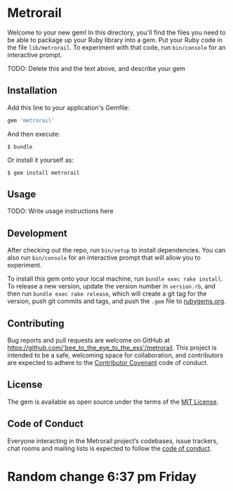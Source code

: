 # Metrorail

Welcome to your new gem! In this directory, you'll find the files you need to be able to package up your Ruby library into a gem. Put your Ruby code in the file `lib/metrorail`. To experiment with that code, run `bin/console` for an interactive prompt.

TODO: Delete this and the text above, and describe your gem

## Installation

Add this line to your application's Gemfile:

```ruby
gem 'metrorail'
```

And then execute:

    $ bundle

Or install it yourself as:

    $ gem install metrorail

## Usage

TODO: Write usage instructions here

## Development

After checking out the repo, run `bin/setup` to install dependencies. You can also run `bin/console` for an interactive prompt that will allow you to experiment.

To install this gem onto your local machine, run `bundle exec rake install`. To release a new version, update the version number in `version.rb`, and then run `bundle exec rake release`, which will create a git tag for the version, push git commits and tags, and push the `.gem` file to [rubygems.org](https://rubygems.org).

## Contributing

Bug reports and pull requests are welcome on GitHub at https://github.com/'bee_to_the_eye_to_the_ess'/metrorail. This project is intended to be a safe, welcoming space for collaboration, and contributors are expected to adhere to the [Contributor Covenant](http://contributor-covenant.org) code of conduct.

## License

The gem is available as open source under the terms of the [MIT License](https://opensource.org/licenses/MIT).

## Code of Conduct

Everyone interacting in the Metrorail project’s codebases, issue trackers, chat rooms and mailing lists is expected to follow the [code of conduct](https://github.com/'bee_to_the_eye_to_the_ess'/metrorail/blob/master/CODE_OF_CONDUCT.md).

# Random change 6:37 pm Friday
